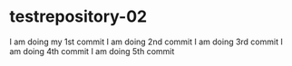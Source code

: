 # testrepository-02

I am doing my 1st commit
I am doing 2nd commit
I am doing 3rd commit
I am doing 4th commit
I am doing 5th commit
